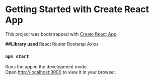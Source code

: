 # Getting Started with Create React App

This project was bootstrapped with [Create React App](https://github.com/facebook/create-react-app).

**##Library used**
React Router
Bootsrap
Axios

### `npm start`

Runs the app in the development mode.\
Open [http://localhost:3000](http://localhost:3000) to view it in your browser.

